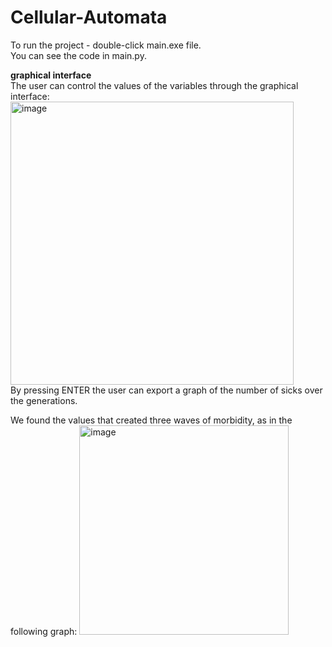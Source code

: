 # Cellular-Automata

To run the project - double-click main.exe file. <br/>
You can see the code in main.py. <br/>

**graphical interface** <br/>
The user can control the values of the variables through the graphical interface:<br/>
<img width="453" alt="image" src="https://user-images.githubusercontent.com/73131451/165062032-943e0043-8552-40ef-b44a-1be95f9ba46b.png">  <br/>
By pressing ENTER the user can export a graph of the number of sicks over the generations.

We found the values that created three waves of morbidity, as in the following graph:
<img width="335" alt="image" src="https://user-images.githubusercontent.com/73131451/165062490-6d80417e-393d-433e-8347-8ebc091ed27b.png">


